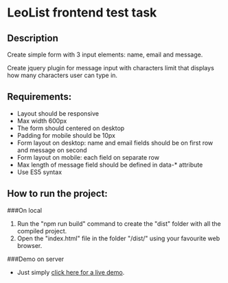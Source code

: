 # LeoList frontend test task
## Description
Create simple form with 3 input elements: name, email and message.

Create jquery plugin for message input with characters limit that displays how many characters user can type in.

## Requirements:
- Layout should be responsive
- Max width 600px
- The form should centered on desktop
- Padding for mobile should be 10px
- Form layout on desktop: name and email fields should be on first row and message on second
- Form layout on mobile: each field on separate row
- Max length of message field should be defined in data-* attribute
- Use ES5 syntax

## How to run the project:

###On local 

1. Run the "npm run build" command to create the "dist" folder with all the compiled project.
2. Open the "index.html" file in the folder "/dist/" using your favourite web browser.


###Demo on server

- Just simply [click here for a live demo](https://jquery-plugin-example.herokuapp.com).

